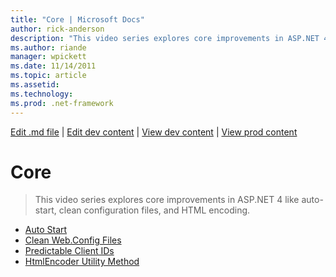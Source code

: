 ```yaml
---
title: "Core | Microsoft Docs"
author: rick-anderson
description: "This video series explores core improvements in ASP.NET 4 like auto-start, clean configuration files, and HTML encoding."
ms.author: riande
manager: wpickett
ms.date: 11/14/2011
ms.topic: article
ms.assetid: 
ms.technology: 
ms.prod: .net-framework
---
```

[Edit .md file](C:\Projects\msc\dev\Msc.Www\Web.ASP\App_Data\github\web-forms\videos\net-4\index.md) | [Edit dev content](http://www.aspdev.net/umbraco#/content/content/edit/35808) | [View dev content](http://docs.aspdev.net/tutorials/web-forms/videos/net-4/core/index.html) | [View prod content](http://www.asp.net/web-forms/videos/net-4/core)

Core
====================
> This video series explores core improvements in ASP.NET 4 like auto-start, clean configuration files, and HTML encoding.


- [Auto Start](aspnet-4-quick-hit-auto-start.md)
- [Clean Web.Config Files](aspnet-4-quick-hit-clean-webconfig-files.md)
- [Predictable Client IDs](aspnet-4-quick-hit-predictable-client-ids.md)
- [HtmlEncoder Utility Method](aspnet-4-quick-hit-the-htmlencoder-utility-method.md)